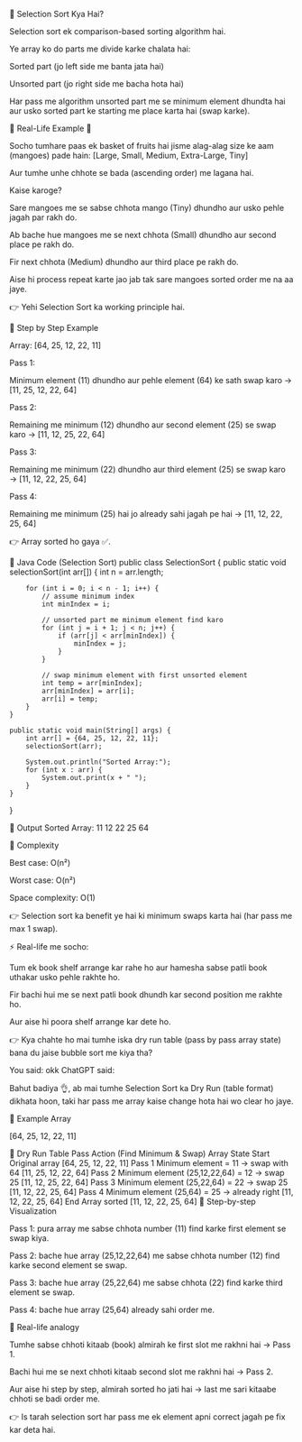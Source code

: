 🔹 Selection Sort Kya Hai?

Selection sort ek comparison-based sorting algorithm hai.

Ye array ko do parts me divide karke chalata hai:

Sorted part (jo left side me banta jata hai)

Unsorted part (jo right side me bacha hota hai)

Har pass me algorithm unsorted part me se minimum element dhundta hai aur usko sorted part ke starting me place karta hai (swap karke).

🔹 Real-Life Example 🛒

Socho tumhare paas ek basket of fruits hai jisme alag-alag size ke aam (mangoes) pade hain:
[Large, Small, Medium, Extra-Large, Tiny]

Aur tumhe unhe chhote se bada (ascending order) me lagana hai.

Kaise karoge?

Sare mangoes me se sabse chhota mango (Tiny) dhundho aur usko pehle jagah par rakh do.

Ab bache hue mangoes me se next chhota (Small) dhundho aur second place pe rakh do.

Fir next chhota (Medium) dhundho aur third place pe rakh do.

Aise hi process repeat karte jao jab tak sare mangoes sorted order me na aa jaye.

👉 Yehi Selection Sort ka working principle hai.

🔹 Step by Step Example

Array: [64, 25, 12, 22, 11]

Pass 1:

Minimum element (11) dhundho aur pehle element (64) ke sath swap karo → [11, 25, 12, 22, 64]

Pass 2:

Remaining me minimum (12) dhundho aur second element (25) se swap karo → [11, 12, 25, 22, 64]

Pass 3:

Remaining me minimum (22) dhundho aur third element (25) se swap karo → [11, 12, 22, 25, 64]

Pass 4:

Remaining me minimum (25) hai jo already sahi jagah pe hai → [11, 12, 22, 25, 64]

👉 Array sorted ho gaya ✅.

🔹 Java Code (Selection Sort)
public class SelectionSort {
    public static void selectionSort(int arr[]) {
        int n = arr.length;

        for (int i = 0; i < n - 1; i++) {
            // assume minimum index
            int minIndex = i;

            // unsorted part me minimum element find karo
            for (int j = i + 1; j < n; j++) {
                if (arr[j] < arr[minIndex]) {
                    minIndex = j;
                }
            }

            // swap minimum element with first unsorted element
            int temp = arr[minIndex];
            arr[minIndex] = arr[i];
            arr[i] = temp;
        }
    }

    public static void main(String[] args) {
        int arr[] = {64, 25, 12, 22, 11};
        selectionSort(arr);

        System.out.println("Sorted Array:");
        for (int x : arr) {
            System.out.print(x + " ");
        }
    }
}

🔹 Output
Sorted Array:
11 12 22 25 64

🔹 Complexity

Best case: O(n²)

Worst case: O(n²)

Space complexity: O(1)

👉 Selection sort ka benefit ye hai ki minimum swaps karta hai (har pass me max 1 swap).

⚡ Real-life me socho:

Tum ek book shelf arrange kar rahe ho aur hamesha sabse patli book uthakar usko pehle rakhte ho.

Fir bachi hui me se next patli book dhundh kar second position me rakhte ho.

Aur aise hi poora shelf arrange kar dete ho.

👉 Kya chahte ho mai tumhe iska dry run table (pass by pass array state) bana du jaise bubble sort me kiya tha?

You said:
okk
ChatGPT said:

Bahut badiya 👌, ab mai tumhe Selection Sort ka Dry Run (table format) dikhata hoon, taki har pass me array kaise change hota hai wo clear ho jaye.

🔹 Example Array

[64, 25, 12, 22, 11]

🔹 Dry Run Table
Pass	Action (Find Minimum & Swap)	Array State
Start	Original array	[64, 25, 12, 22, 11]
Pass 1	Minimum element = 11 → swap with 64	[11, 25, 12, 22, 64]
Pass 2	Minimum element (25,12,22,64) = 12 → swap 25	[11, 12, 25, 22, 64]
Pass 3	Minimum element (25,22,64) = 22 → swap 25	[11, 12, 22, 25, 64]
Pass 4	Minimum element (25,64) = 25 → already right	[11, 12, 22, 25, 64]
End	Array sorted	[11, 12, 22, 25, 64]
🔹 Step-by-step Visualization

Pass 1: pura array me sabse chhota number (11) find karke first element se swap kiya.

Pass 2: bache hue array (25,12,22,64) me sabse chhota number (12) find karke second element se swap.

Pass 3: bache hue array (25,22,64) me sabse chhota (22) find karke third element se swap.

Pass 4: bache hue array (25,64) already sahi order me.

🔹 Real-life analogy

Tumhe sabse chhoti kitaab (book) almirah ke first slot me rakhni hai → Pass 1.

Bachi hui me se next chhoti kitaab second slot me rakhni hai → Pass 2.

Aur aise hi step by step, almirah sorted ho jati hai → last me sari kitaabe chhoti se badi order me.

👉 Is tarah selection sort har pass me ek element apni correct jagah pe fix kar deta hai.